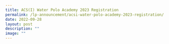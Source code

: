```yaml
---
title: ACS(I) Water Polo Academy 2023 Registration
permalink: /lp-announcement/acsi-water-polo-academy-2023-registration/
date: 2022-09-28
layout: post
description: ""
image: ""
---
```

